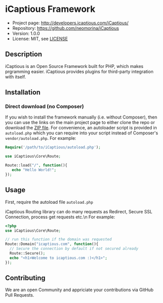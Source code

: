 # iCaptious Framework

* Project page: http://developers.icaptious.com/iCaptious/
* Repository: https://github.com/neomorina/iCaptious
* Version: 1.0.0
* License: MIT, see [LICENSE](LICENSE)

## Description

iCaptious is an Open Source Framework built for PHP, which makes prgramming easier.
iCaptious provides plugins for third-party integration with itself.

## Installation

### Direct download (no Composer)

If you wish to install the framework manually (i.e. without Composer), then you
can use the links on the main project page to either clone the repo or download
the [ZIP file](https://github.com/neomorina/iCaptious/archive/master.zip). For
convenience, an autoloader script is provided in `autoload.php` which you
can require into your script instead of Composer's `vendor/autoload.php`. For
example:

```php
Require('/path/to/iCaptious/autoload.php');

use iCaptious\Core\Route;

Route::load("/", function(){
   echo "Hello World!";
});
```

## Usage

First, require the autoload file `autoload.php`

iCaptious Routing library can do many requests as Redirect, Secure SSL Connection, process get requests etc.\n
For example:
```php
<?php
use iCaptious\Core\Route;

// run this function if the domain was requested
Route::Domain("icaptious.com", function(){ 
  // Secure the connection by default if not secured already
  Route::Secure();
  echo "<h1>Welcome to icaptious.com :)</h1>";
});
```

## Contributing

We are an open Community and appriciate your contributions via GitHub Pull Requests.
